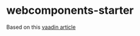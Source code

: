 # webcomponents-starter

Based on this [vaadin article](https://vaadin.com/learn/tutorials/using-web-components)
